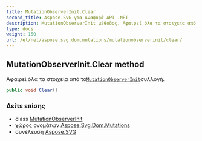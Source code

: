 ```yaml
---
title: MutationObserverInit.Clear
second_title: Aspose.SVG για Αναφορά API .NET
description: MutationObserverInit μέθοδος. Αφαιρεί όλα τα στοιχεία από τοMutationObserverInitσυλλογή.
type: docs
weight: 150
url: /el/net/aspose.svg.dom.mutations/mutationobserverinit/clear/
---
```

## MutationObserverInit.Clear method

Αφαιρεί όλα τα στοιχεία από το[`MutationObserverInit`](../)συλλογή.

```csharp
public void Clear()
```

### Δείτε επίσης

* class [MutationObserverInit](../)
* χώρος ονομάτων [Aspose.Svg.Dom.Mutations](../../mutationobserverinit/)
* συνέλευση [Aspose.SVG](../../../)



